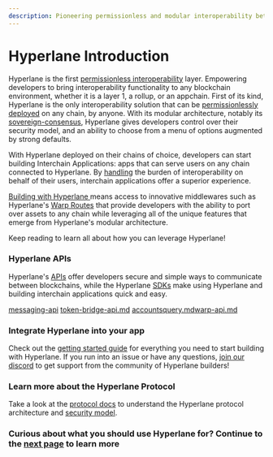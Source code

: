 ```yaml
---
description: Pioneering permissionless and modular interoperability between blockchains
---
```


# Hyperlane Introduction

Hyperlane is the first [permissionless interoperability](deploy/permissionless-interoperability.md) layer. Empowering developers to bring interoperability functionality to any blockchain environment, whether it is a layer 1, a rollup, or an appchain. First of its kind, Hyperlane is the only interoperability solution that can be [permissionlessly deployed](deploy/deploy-hyperlane/) on any chain, by anyone. With its modular architecture, notably its [sovereign-consensus](protocol/sovereign-consensus/ "mention"), Hyperlane gives developers control over their security model, and an ability to choose from a menu of options augmented by strong defaults.

With Hyperlane deployed on their chains of choice, developers can start building Interchain Applications: apps that can serve users on any chain connected to Hyperlane. By [handling](apis/messaging-api/receive.md) the burden of interoperability on behalf of their users, interchain applications offer a superior experience.

[Building with Hyperlane ](build-with-hyperlane/quickstarts/)means access to innovative middlewares such as Hyperlane's [Warp Routes](apis/warp-api.md) that provide developers with the ability to port over assets to any chain while leveraging all of the unique features that emerge from Hyperlane's modular architecture.

Keep reading to learn all about how you can leverage Hyperlane!

### **Hyperlane APIs**

Hyperlane's [APIs](./#hyperlane-apis) offer developers secure and simple ways to communicate between blockchains, while the Hyperlane [SDKs](broken-reference) make using Hyperlane and building interchain applications quick and easy.

[messaging-api](apis/messaging-api/ "mention") [token-bridge-api.md](apis/token-bridge-api.md "mention") [accounts](apis/accounts/ "mention")[query.md](apis/query.md "mention")[warp-api.md](apis/warp-api.md "mention")

### Integrate Hyperlane into your app

Check out the [getting started guide](introduction/getting-started.md) for everything you need to start building with Hyperlane. If you run into an issue or have any questions, [join our discord](https://discord.gg/hyperlane) to get support from the community of Hyperlane builders!

### Learn more about the Hyperlane Protocol

Take a look at the [protocol docs](protocol/permissionless-interoperability.md) to understand the Hyperlane protocol architecture and [security model](protocol/sovereign-consensus/).

### Curious about what you should use Hyperlane for? Continue to the [next page](introduction/why-hyperlane/) to learn more
